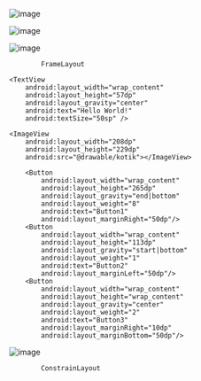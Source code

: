 ![image](https://user-images.githubusercontent.com/97594112/194016717-c82da984-47df-41b2-bf1f-e2b4754d624b.png)

![image](https://user-images.githubusercontent.com/97594112/194016960-017d592e-96a4-4f15-88ff-43b4837f83f9.png)

![image](https://user-images.githubusercontent.com/97594112/194511107-92270cfb-507b-4a1a-a9f1-f7b579362928.png)

            FrameLayout
<?xml version="1.0" encoding="utf-8"?>
<FrameLayout xmlns:android="http://schemas.android.com/apk/res/android"
    xmlns:app="http://schemas.android.com/apk/res-auto"
    xmlns:tools="http://schemas.android.com/tools"
    android:layout_width="match_parent"
    android:layout_height="match_parent"
    tools:context=".MainActivity"
    android:orientation="vertical"
    android:gravity="center">

    <TextView
        android:layout_width="wrap_content"
        android:layout_height="57dp"
        android:layout_gravity="center"
        android:text="Hello World!"
        android:textSize="50sp" />

    <ImageView
        android:layout_width="208dp"
        android:layout_height="229dp"
        android:src="@drawable/kotik"></ImageView>

        <Button
            android:layout_width="wrap_content"
            android:layout_height="265dp"
            android:layout_gravity="end|bottom"
            android:layout_weight="8"
            android:text="Button1"
            android:layout_marginRight="50dp"/>
        <Button
            android:layout_width="wrap_content"
            android:layout_height="113dp"
            android:layout_gravity="start|bottom"
            android:layout_weight="1"
            android:text="Button2"
            android:layout_marginLeft="50dp"/>
        <Button
            android:layout_width="wrap_content"
            android:layout_height="wrap_content"
            android:layout_gravity="center"
            android:layout_weight="2"
            android:text="Button3"
            android:layout_marginRight="10dp"
            android:layout_marginBottom="50dp"/>

</FrameLayout>

![image](https://user-images.githubusercontent.com/97594112/195797490-4e0287e6-afb9-468c-91e3-e41cd209f11e.png)


            ConstrainLayout
